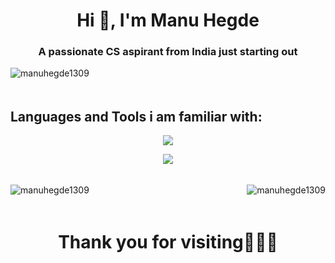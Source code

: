<h1 align="center" >Hi 👋, I'm Manu Hegde</h1>
<h3 align="center" >A passionate CS aspirant from India just starting out</h3>

<p align="left"> <img src="https://komarev.com/ghpvc/?username=manuhegde1309&label=Profile%20views&color=0e75b6&style=flat" alt="manuhegde1309" /> </p>

<img src="https://www.gifs.cc/line3.gif" width="1000" height="5"/>

<h2><b>Languages and Tools i am familiar with:</b></h2>

<p align="center"><img  src="https://skillicons.dev/icons?i=js,html,css,react,nodejs,mysql,mongodb,express"></img></p>
<p align="center"><img  src="https://skillicons.dev/icons?i=py,c,cpp,java,rust"></img></p>
<img src="https://www.gifs.cc/line3.gif" width="1000" height="5"/>
<p><img align="left" src="https://github-readme-stats.vercel.app/api/top-langs?username=manuhegde1309&show_icons=true&locale=en&layout=compact&theme=synthwave" alt="manuhegde1309" /></p>

<p>&nbsp;<img align="right" src="https://github-readme-stats.vercel.app/api?username=manuhegde1309&show_icons=true&locale=en&theme=synthwave" alt="manuhegde1309" /></p>
<img src="https://www.gifs.cc/line3.gif" width="1000" height="5"/>
<h1 align="center">Thank you for visiting💙💙💙</h1>

